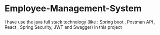 # Employee-Management-System
I have use the java full stack technology (like : Spring boot , Postman API , React , Spring Security, JWT and Swagger) in this project
